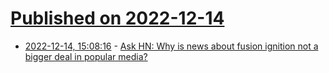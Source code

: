 # [Published on 2022-12-14](index.md)

* [2022-12-14, 15:08:16](https://news.ycombinator.com/item?id=33984421) - [Ask HN: Why is news about fusion ignition not a bigger deal in popular media?](https://news.ycombinator.com/item?id=33984421)
